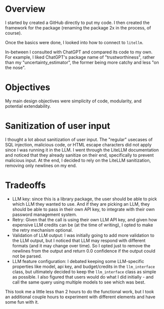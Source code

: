 # Overview
I started by created a GitHub directly to put my code. I then created the
framework for the package (renaming the package 2x in the process, of course).

Once the basics were done, I looked into how to connect to `litellm`.

In-between I consulted with ChatGPT and compared its code to my own.
For example, I liked ChatGPT's package name of "trustworthiness", rather
than my "uncertainty_estimator", the former being more catchy and less
"on the nose".

# Objectives
My main design objectives were simplicity of code, modularity, and
potential extendability.

# Sanitization of user input
I thought a lot about sanitization of user input. The "regular" usecases
of SQL injection, malicious code, or HTML escape characters did not apply
since I was running it in the LLM. I went through the LiteLLM documentation
and noticed that they already sanitize on their end, specifically to prevent
malicious input. At the end, I decided to rely on the LiteLLM sanitization,
removing only newlines on my end.

# Tradeoffs
- LLM key: since this is a library package, the user should be able to pick
which LLM they wanted to use. And if they are picking an LLM, they should
be able to pass in their own API key, to integrate with their own password
management system.
- Retry: Given that the call is using their own LLM API key, and given how
expensive LLM credits can be (at the time of writing), I opted to make the
retry mechanism optional.
- Validation of LLM output: I was initially going to add more validation
to the LLM output, but I noticed that LLM may respond with different formats
(and it may change over time). So I opted just to remove the newlines
from the output and return 0.0 confidence if the output could not be parsed.
- LLM feature configuration: I debated keeping some LLM-specific properties
like model, api key, and budget/credits in the `llm_interface` class, but
ultimately decided to keep the `llm_interface` class as simple as possible.
I also figured that users would do what I did initially - and call the same
query using multiple models to see which was best.

This took me a little less than 2 hours to do the functional work, but I took
an additional couple hours to experiment with different elements and have
some fun with it.